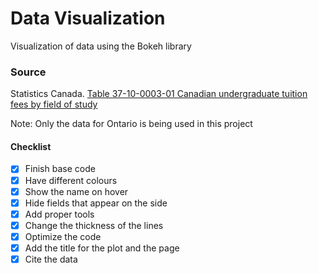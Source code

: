 # Data Visualization

Visualization of data using the Bokeh library

### Source  
Statistics Canada.  [Table  37-10-0003-01   Canadian undergraduate tuition fees by field of study](https://www150.statcan.gc.ca/t1/tbl1/en/tv.action?pid=3710000301)

Note: Only the data for Ontario is being used in this project

#### Checklist
- [x] Finish base code
- [x] Have different colours 
- [x] Show the name on hover
- [x] Hide fields that appear on the side
- [x] Add proper tools
- [x] Change the thickness of the lines
- [x] Optimize the code
- [x] Add the title for the plot and the page
- [x] Cite the data